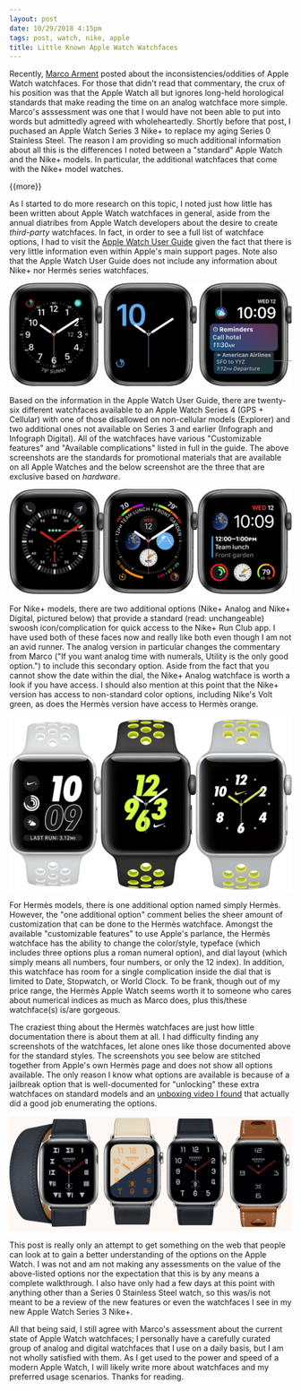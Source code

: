 ```yaml
---
layout: post
date: 10/29/2018 4:15pm
tags: post, watch, nike, apple
title: Little Known Apple Watch Watchfaces
---
```


Recently, [Marco Arment](https://marco.org/2018/10/09/infograph-legibility) posted about the inconsistencies/oddities of Apple Watch watchfaces. For those that didn't read that commentary, the crux of his position was that the Apple Watch all but ignores long-held horological standards that make reading the time on an analog watchface more simple. Marco's asssessment was one that I would have not been able to put into words but admittedly agreed with wholeheartedly. Shortly before that post, I puchased an Apple Watch Series 3 Nike+ to replace my aging Series 0 Stainless Steel. The reason I am providing so much additional information about all this is the differences I noted between a "standard" Apple Watch and the Nike+ models. In particular, the additional watchfaces that come with the Nike+ model watches.

{{more}}

As I started to do more research on this topic, I noted just how little has been written about Apple Watch watchfaces in general, aside from the annual diatribes from Apple Watch developers about the desire to create *third-party* watchfaces. In fact, in order to see a full list of watchface options, I had to visit the [Apple Watch User Guide](https://support.apple.com/guide/watch/faces-and-features-apd6ce85daf4/watchos) given the fact that there is very little information even within Apple's main support pages. Note also that the Apple Watch User Guide does not include any information about Nike+ nor Hermès series watchfaces.

![Standard Watchfaces](/public/assets/watch/2018-10-29-standards.jpg)

Based on the information in the Apple Watch User Guide, there are twenty-six different watchfaces available to an Apple Watch Series 4 (GPS + Cellular) with one of those disallowed on non-cellular models (Explorer) and two additional ones not available on Series 3 and earlier (Infograph and Infograph Digital). All of the watchfaces have various "Customizable features" and "Available complications" listed in full in the guide. The above screenshots are the standards for promotional materials that are available on all Apple Watches and the below screenshot are the three that are exclusive based on *hardware*.

![Exclusive Watchfaces](/public/assets/watch/2018-10-29-exclusives.jpg)

For Nike+ models, there are two additional options (Nike+ Analog and Nike+ Digital, pictured below) that provide a standard (read: unchangeable) swoosh icon/complication for quick access to the Nike+ Run Club app. I have used both of these faces now and really like both even though I am not an avid runner. The analog version in particular changes the commentary from Marco ("If you want analog time with numerals, Utility is the only good option.") to include this secondary option. Aside from the fact that you cannot show the date within the dial, the Nike+ Analog watchface is worth a look if you have access. I should also mention at this point that the Nike+ version has access to non-standard color options, including Nike's Volt green, as does the Hermès version have access to Hermès orange.

![Nike+ Watchfaces](/public/assets/watch/2018-10-29-nike.jpg)

For Hermès models, there is one additional option named simply Hermès. However, the "one additional option" comment belies the sheer amount of customization that can be done to the Hermès watchface. Amongst the available "customizable features" to use Apple's parlance, the Hermès watchface has the ability to change the color/style, typeface (which includes three options plus a roman numeral option), and dial layout (which simply means all numbers, four numbers, or only the 12 index). In addition, this watchface has room for a single complication inside the dial that is limited to Date, Stopwatch, or World Clock. To be frank, though out of my price range, the Hermès Apple Watch seems worth it to someone who cares about numerical indices as much as Marco does, plus this/these watchface(s) is/are gorgeous.

The craziest thing about the Hermès watchfaces are just how little documentation there is about them at all. I had difficulty finding any screenshots of the watchfaces, let alone ones like those documented above for the standard styles. The screenshots you see below are stitched together from Apple's own Hermès page and does not show all options available. The only reason I know what options are available is because of a jailbreak option that is well-documented for "unlocking" these extra watchfaces on standard models and an [unboxing video I found](https://www.youtube.com/watch?v=u3Q8Hrpfr8Y) that actually did a good job enumerating the options.

![Hermès Watchfaces](/public/assets/watch/2018-10-29-hermes.jpg)

This post is really only an attempt to get something on the web that people can look at to gain a better understanding of the options on the Apple Watch. I was not and am not making any assessments on the value of the above-listed options nor the expectation that this is by any means a complete walkthrough. I also have only had a few days at this point with anything other than a Series 0 Stainless Steel watch, so this was/is not meant to be a review of the new features or even the watchfaces I see in my new Apple Watch Series 3 Nike+.

All that being said, I still agree with Marco's assessment about the current state of Apple Watch watchfaces; I personally have a carefully curated group of analog and digital watchfaces that I use on a daily basis, but I am not wholly satisfied with them. As I get used to the power and speed of a modern Apple Watch, I will likely write more about watchfaces and my preferred usage scenarios. Thanks for reading.
